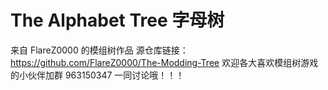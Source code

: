 # The Alphabet Tree 字母树
来自 FlareZ0000 的模组树作品
源仓库链接：https://github.com/FlareZ0000/The-Modding-Tree
欢迎各大喜欢模组树游戏的小伙伴加群 963150347 一同讨论哦！！！
